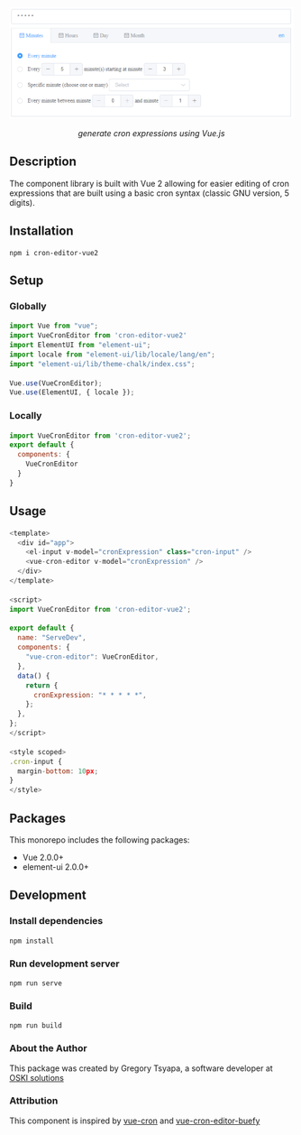 <p align="center">
<img src="./assets/cron-editor-vue2.png" alt="cron-editor-vue2">
</p>
<p align="center">
    <em>generate cron expressions using Vue.js</em>
</p>

## Description

The component library is built with Vue 2 allowing for easier editing of cron expressions that are built using a basic cron syntax (classic GNU version, 5 digits).

## Installation

```
npm i cron-editor-vue2
```

## Setup

### Globally

```javascript
import Vue from "vue";
import VueCronEditor from 'cron-editor-vue2'
import ElementUI from "element-ui";
import locale from "element-ui/lib/locale/lang/en";
import "element-ui/lib/theme-chalk/index.css";

Vue.use(VueCronEditor);
Vue.use(ElementUI, { locale });
```

### Locally

```javascript
import VueCronEditor from 'cron-editor-vue2';
export default {
  components: {
    VueCronEditor
  }
}
```

## Usage

```javascript
<template>
  <div id="app">
    <el-input v-model="cronExpression" class="cron-input" />
    <vue-cron-editor v-model="cronExpression" />
  </div>
</template>

<script>
import VueCronEditor from 'cron-editor-vue2';

export default {
  name: "ServeDev",
  components: {
    "vue-cron-editor": VueCronEditor,
  },
  data() {
    return {
      cronExpression: "* * * * *",
    };
  },
};
</script>

<style scoped>
.cron-input {
  margin-bottom: 10px;
}
</style>
```

## Packages

This monorepo includes the following packages:

- Vue 2.0.0+
- element-ui 2.0.0+


## Development

### Install dependencies
```
npm install
```

### Run development server
```
npm run serve
```

### Build
```
npm run build
```

### About the Author
This package was created by Gregory Tsyapa, a software developer at [OSKI solutions](https://oski.site/)

### Attribution

This component is inspired by [vue-cron](https://github.com/1615450788/vue-cron) and [vue-cron-editor-buefy](https://github.com/karoletrych/vue-cron-editor)